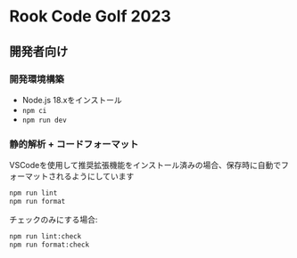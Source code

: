 # Rook Code Golf 2023

## 開発者向け

### 開発環境構築

- Node.js 18.xをインストール
- `npm ci`
- `npm run dev`

### 静的解析 + コードフォーマット

VSCodeを使用して推奨拡張機能をインストール済みの場合、保存時に自動でフォーマットされるようにしています

```sh
npm run lint
npm run format
```

チェックのみにする場合:

```sh
npm run lint:check
npm run format:check
```
